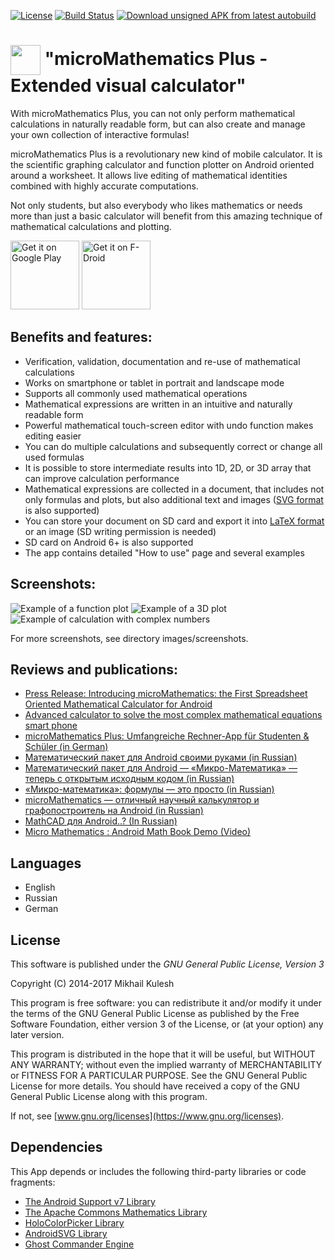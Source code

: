 [![License](https://img.shields.io/badge/license-GNU_GPLv3-orange.svg)](https://github.com/mkulesh/microMathematics/blob/master/LICENSE) [![Build Status](https://travis-ci.org/mkulesh/microMathematics.svg?branch=master)](https://travis-ci.org/mkulesh/microMathematics) [![Download unsigned APK from latest autobuild](https://img.shields.io/badge/APK-autobuild-blue.svg)](https://github.com/mkulesh/microMathematics/raw/master/autobuild/microMathematics-v2.15.4a.apk)

# <img src="https://github.com/mkulesh/microMathematics/blob/master/images/icon.png" align="center" height="48" width="48"> "microMathematics Plus - Extended visual calculator"

With microMathematics Plus, you can not only perform mathematical calculations in naturally readable form, but can also create and manage your own collection of interactive formulas!

microMathematics Plus is a revolutionary new kind of mobile calculator. It is the scientific graphing calculator and function plotter on Android oriented around a worksheet. It allows live editing of mathematical identities combined with highly accurate computations.

Not only students, but also everybody who likes mathematics or needs more than just a basic calculator will benefit from this amazing technique of mathematical calculations and plotting.

[<img src="https://play.google.com/intl/en_us/badges/images/generic/en_badge_web_generic.png"
      alt="Get it on Google Play" height="110">](https://play.google.com/store/apps/details?id=com.mkulesh.micromath.plus)
[<img src="https://gitlab.com/fdroid/artwork/raw/master/badge/get-it-on.png"
      alt="Get it on F-Droid" height="110">](https://f-droid.org/packages/com.mkulesh.micromath.plus)

## Benefits and features:

* Verification, validation, documentation and re-use of mathematical calculations
* Works on smartphone or tablet in portrait and landscape mode
* Supports all commonly used mathematical operations
* Mathematical expressions are written in an intuitive and naturally readable form
* Powerful mathematical touch-screen editor with undo function makes editing easier
* You can do multiple calculations and subsequently correct or change all used formulas
* It is possible to store intermediate results into 1D, 2D, or 3D array that can improve calculation performance
* Mathematical expressions are collected in a document, that includes not only formulas and plots, but also additional text and images ([SVG format](https://en.wikipedia.org/wiki/Scalable_Vector_Graphics) is also supported)
* You can store your document on SD card and export it into [LaTeX format](https://www.latex-project.org/) or an image (SD writing permission is needed)
* SD card on Android 6+ is also supported
* The app contains detailed "How to use" page and several examples

## Screenshots:
![Example of a function plot](https://github.com/mkulesh/microMathematics/blob/master/images/screenshots/rayleigh_wave.png)
![Example of a 3D plot](https://github.com/mkulesh/microMathematics/blob/master/images/screenshots/valentine.png)
![Example of calculation with complex numbers](https://github.com/mkulesh/microMathematics/blob/master/images/screenshots/fourie_transform.png)

For more screenshots, see directory images/screenshots.

## Reviews and publications:
* [Press Release: Introducing microMathematics: the First Spreadsheet Oriented Mathematical Calculator for Android](http://www.androidappsreview.com/2014/09/29/micro-mathematics-press-release/)
* [Advanced calculator to solve the most complex mathematical equations smart phone](http://mn1professional.blogspot.de/2015/12/advanced-calculator-to-solve-most.html)
* [microMathematics Plus: Umfangreiche Rechner-App für Studenten & Schüler (in German)](http://beste-apps.chip.de/android/app/micro-mathematics-plus-umfangreiche-rechner-app-fuer-studenten-schueler,com.mkulesh.micromath.plus/)
* [Математический пакет для Android своими руками (in Russian)](https://habrahabr.ru/post/250727/)
* [Математический пакет для Android — «Микро-Математика» — теперь с открытым исходным кодом (in Russian)](https://habrahabr.ru/post/334670/)
* [«Микро-математика»: формулы — это просто (in Russian)](http://4pda.ru/2015/09/01/241701/)
* [microMathematics — отличный научный калькулятор и графопостроитель на Android (in Russian)](https://lifehacker.ru/2015/10/21/micro-mathematics/)
* [MathCAD для Android..? (In Russian)](http://svchushki.blogspot.de/2017/04/mathcad-android.html)
* [Micro Mathematics : Android Math Book Demo (Video)](https://www.youtube.com/watch?v=eUzF1gXd6rc&feature=player_embedded)

## Languages
* English
* Russian
* German

## License

This software is published under the *GNU General Public License, Version 3*

Copyright (C) 2014-2017 Mikhail Kulesh

This program is free software: you can redistribute it and/or modify it under the terms of the GNU General Public License as published by the Free Software Foundation, either version 3 of the License, or (at your option) any later version.

This program is distributed in the hope that it will be useful, but WITHOUT ANY WARRANTY; without even the implied warranty of MERCHANTABILITY or FITNESS FOR A PARTICULAR PURPOSE.  See the GNU General Public License for more details. You should have received a copy of the GNU General Public License along with this program.

If not, see [www.gnu.org/licenses](https://www.gnu.org/licenses).

## Dependencies

This App depends or includes the following third-party libraries or code fragments:
* [The Android Support v7 Library](https://developer.android.com/topic/libraries/support-library/packages.html)
* [The Apache Commons Mathematics Library](http://commons.apache.org/proper/commons-math)
* [HoloColorPicker Library](https://github.com/LarsWerkman/HoloColorPicker)
* [AndroidSVG Library](https://github.com/BigBadaboom/androidsvg)
* [Ghost Commander Engine](https://sourceforge.net/projects/ghostcommander)
